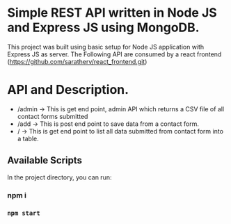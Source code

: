 
# Simple REST API written in Node JS and Express JS using MongoDB.

This project was built using basic setup for Node JS application with Express JS as server.
The Following API are consumed by a react frontend (https://github.com/saratherv/react_frontend.git)

# API and Description.

- /admin -> This is get end point, admin API which returns a CSV file of all contact forms submitted
- /add -> This is post end point to save data from a contact form.
- /  -> This is get end point to list all data submitted from contact form into a table.



## Available Scripts

In the project directory, you can run:

###  npm i
### `npm start`
